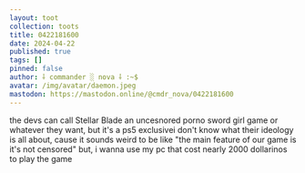 ```yaml
---
layout: toot
collection: toots
title: 0422181600
date: 2024-04-22
published: true
tags: []
pinned: false
author: ⸸ commander ░ nova ⸸ :~$
avatar: /img/avatar/daemon.jpeg
mastodon: https://mastodon.online/@cmdr_nova/0422181600
---
```


the devs can call Stellar Blade an uncesnored porno sword girl game or whatever they want, but it's a ps5 exclusivei don't know what their ideology is all about, cause it sounds weird to be like "the main feature of our game is it's not censored" but, i wanna use my pc that cost nearly 2000 dollarinos to play the game
